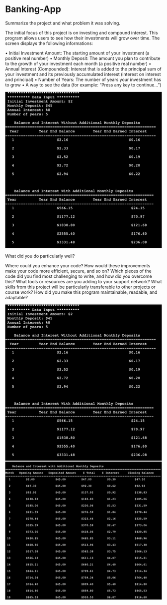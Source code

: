 # Banking-App

Summarize the project and what problem it was solving.

The initial focus of this project is on investing and compound interest. This program allows users to see how their investments will grow over time. The screen displays the following informations: 

• Initial Investment Amount: The starting amount of your investment (a positive real
number)
• Monthly Deposit: The amount you plan to contribute to the growth of your investment
each month (a positive real number)
• Annual Interest (Compounded): Interest that is added to the principal sum of your
investment and its previously accumulated interest (interest on interest and principal)
• Number of Years: The number of years your investment has to grow
• A way to see the data (for example: “Press any key to continue…”)

![alt text](Images/BankApp.png)

What did you do particularly well?


Where could you enhance your code? How would these improvements make your code more efficient, secure, and so on?
Which pieces of the code did you find most challenging to write, and how did you overcome this? What tools or resources are you adding to your support network?
What skills from this project will be particularly transferable to other projects or course work?
How did you make this program maintainable, readable, and adaptable?


![alt text](Images/BankApp.png)
![alt text](Images/BankApp2.png)
